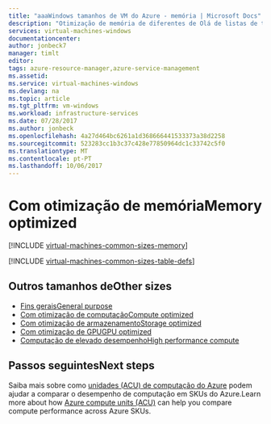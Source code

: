 ```yaml
---
title: "aaaWindows tamanhos de VM do Azure - memória | Microsoft Docs"
description: "Otimização de memória de diferentes de Olá de listas de tamanhos disponíveis para máquinas virtuais do Windows no Azure."
services: virtual-machines-windows
documentationcenter: 
author: jonbeck7
manager: timlt
editor: 
tags: azure-resource-manager,azure-service-management
ms.assetid: 
ms.service: virtual-machines-windows
ms.devlang: na
ms.topic: article
ms.tgt_pltfrm: vm-windows
ms.workload: infrastructure-services
ms.date: 07/28/2017
ms.author: jonbeck
ms.openlocfilehash: 4a27d464bc6261a1d368666441533373a38d2258
ms.sourcegitcommit: 523283cc1b3c37c428e77850964dc1c33742c5f0
ms.translationtype: MT
ms.contentlocale: pt-PT
ms.lasthandoff: 10/06/2017
---
```

# <a name="memory-optimized"></a><span data-ttu-id="60a40-103">Com otimização de memória</span><span class="sxs-lookup"><span data-stu-id="60a40-103">Memory optimized</span></span>


[!INCLUDE [virtual-machines-common-sizes-memory](../../../includes/virtual-machines-common-sizes-memory.md)]

[!INCLUDE [virtual-machines-common-sizes-table-defs](../../../includes/virtual-machines-common-sizes-table-defs.md)]

## <a name="other-sizes"></a><span data-ttu-id="60a40-104">Outros tamanhos de</span><span class="sxs-lookup"><span data-stu-id="60a40-104">Other sizes</span></span>
- [<span data-ttu-id="60a40-105">Fins gerais</span><span class="sxs-lookup"><span data-stu-id="60a40-105">General purpose</span></span>](sizes-general.md)
- [<span data-ttu-id="60a40-106">Com otimização de computação</span><span class="sxs-lookup"><span data-stu-id="60a40-106">Compute optimized</span></span>](sizes-compute.md)
- [<span data-ttu-id="60a40-107">Com otimização de armazenamento</span><span class="sxs-lookup"><span data-stu-id="60a40-107">Storage optimized</span></span>](sizes-storage.md)
- [<span data-ttu-id="60a40-108">Com otimização de GPU</span><span class="sxs-lookup"><span data-stu-id="60a40-108">GPU optimized</span></span>](sizes-gpu.md)
- [<span data-ttu-id="60a40-109">Computação de elevado desempenho</span><span class="sxs-lookup"><span data-stu-id="60a40-109">High performance compute</span></span>](sizes-hpc.md)

## <a name="next-steps"></a><span data-ttu-id="60a40-110">Passos seguintes</span><span class="sxs-lookup"><span data-stu-id="60a40-110">Next steps</span></span>
<span data-ttu-id="60a40-111">Saiba mais sobre como [unidades (ACU) de computação do Azure](acu.md) podem ajudar a comparar o desempenho de computação em SKUs do Azure.</span><span class="sxs-lookup"><span data-stu-id="60a40-111">Learn more about how [Azure compute units (ACU)](acu.md) can help you compare compute performance across Azure SKUs.</span></span>
